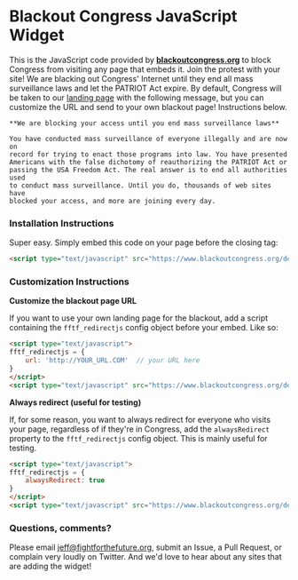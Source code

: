 Blackout Congress JavaScript Widget
===================================

This is the JavaScript code provided by **[blackoutcongress.org][1]** to block
Congress from visiting any page that embeds it. Join the protest with your site!
We are blacking out Congress' Internet until they end all mass surveillance laws
and let the PATRIOT Act expire. By default, Congress will be taken to our
[landing page][1] with the following message, but you can customize the URL and
send to your own blackout page! Instructions below.

    **We are blocking your access until you end mass surveillance laws**

    You have conducted mass surveillance of everyone illegally and are now on
    record for trying to enact those programs into law. You have presented
    Americans with the false dichotomy of reauthorizing the PATRIOT Act or
    passing the USA Freedom Act. The real answer is to end all authorities used
    to conduct mass surveillance. Until you do, thousands of web sites have
    blocked your access, and more are joining every day.

### Installation Instructions

Super easy. Simply embed this code on your page before the closing </HEAD> tag:

```html
<script type="text/javascript" src="https://www.blackoutcongress.org/detect.js"></script>
```

### Customization Instructions

**Customize the blackout page URL**

If you want to use your own landing page for the blackout, add a script
containing the `fftf_redirectjs` config object before your embed. Like so:

```html
<script type="text/javascript">
fftf_redirectjs = {
    url: 'http://YOUR_URL.COM'  // your URL here
}
</script>
<script type="text/javascript" src="https://www.blackoutcongress.org/detect.js"></script>
```

**Always redirect (useful for testing)**

If, for some reason, you want to always redirect for everyone who visits your
page, regardless of if they're in Congress, add the `alwaysRedirect` property
to the `fftf_redirectjs` config object. This is mainly useful for testing.

```html
<script type="text/javascript">
fftf_redirectjs = {
    alwaysRedirect: true
}
</script>
<script type="text/javascript" src="https://www.blackoutcongress.org/detect.js"></script>
```

### Questions, comments?

Please email jeff@fightforthefuture.org, submit an Issue, a Pull Request, or
complain very loudly on Twitter. And we'd love to hear about any sites that are
adding the widget!


[1]: https://www.blackoutcongress.org
